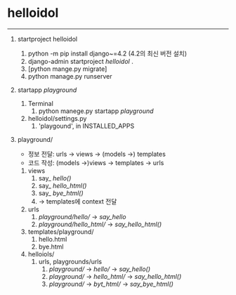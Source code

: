 # helloidol

---

1. startproject helloidol
   1. python -m pip install django~=4.2 (4.2의 최신 버전 설치)
   2. django-admin startproject _helloidol_ .
   3. [python mange.py migrate]
   4. python manage.py runserver
   

2. startapp _playground_
   1. Terminal
      1. python manege.py startapp _playground_
   2. helloidol/settings.py
      1. 'playgound', in INSTALLED_APPS
   

3. playground/
   - 정보 전달: urls -> views -> (models ->) templates
   - 코드 작성: (models ->)views -> templates -> urls
   1. views
      1. say_ _hello()_
      2. say_ _hello_html()_
      3. say_ _bye_html()_
      4. -> templates에 context 전달
   2. urls
      1. _playground/hello/_ -> _say_hello_
      2. _playground/hello_html/_ -> _say_hello_html()_
   3. templates/playground/
      1. hello.html
      2. bye.html
   4. helloiols/
      1. urls, playgrounds/urls
         1. _playground/_ -> _hello/_ -> _say_hello()_
         2. _playground/_ -> _hello_html/_ -> _say_hello_html()_
         3. _playground/_ -> _byt_html/_ -> _say_bye_html()_